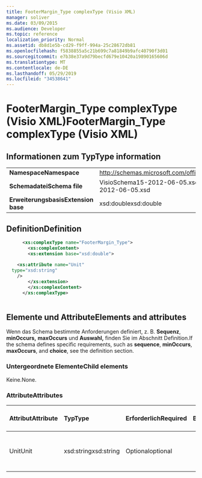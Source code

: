 ```yaml
---
title: FooterMargin_Type complexType (Visio XML)
manager: soliver
ms.date: 03/09/2015
ms.audience: Developer
ms.topic: reference
localization_priority: Normal
ms.assetid: db8d1e5b-cd29-f9ff-994a-25c28672db81
ms.openlocfilehash: f5838855a5c21b699c7a81849b9afc40790f3d01
ms.sourcegitcommit: e7b38e37a9d79becfd679e10420a19890165606d
ms.translationtype: MT
ms.contentlocale: de-DE
ms.lasthandoff: 05/29/2019
ms.locfileid: "34538641"
---
```

# <a name="footermargin_type-complextype-visio-xml"></a><span data-ttu-id="1883c-102">FooterMargin_Type complexType (Visio XML)</span><span class="sxs-lookup"><span data-stu-id="1883c-102">FooterMargin_Type complexType (Visio XML)</span></span>

## <a name="type-information"></a><span data-ttu-id="1883c-103">Informationen zum Typ</span><span class="sxs-lookup"><span data-stu-id="1883c-103">Type information</span></span>

|||
|:-----|:-----|
|<span data-ttu-id="1883c-104">**Namespace**</span><span class="sxs-lookup"><span data-stu-id="1883c-104">**Namespace**</span></span> <br/> |http://schemas.microsoft.com/office/visio/2011/1/core  <br/> |
|<span data-ttu-id="1883c-105">**Schemadatei**</span><span class="sxs-lookup"><span data-stu-id="1883c-105">**Schema file**</span></span> <br/> |<span data-ttu-id="1883c-106">VisioSchema15-2012-06-05.xsd</span><span class="sxs-lookup"><span data-stu-id="1883c-106">VisioSchema15-2012-06-05.xsd</span></span>  <br/> |
|<span data-ttu-id="1883c-107">**Erweiterungsbasis**</span><span class="sxs-lookup"><span data-stu-id="1883c-107">**Extension base**</span></span> <br/> |<span data-ttu-id="1883c-108">xsd:double</span><span class="sxs-lookup"><span data-stu-id="1883c-108">xsd:double</span></span>  <br/> |
   
## <a name="definition"></a><span data-ttu-id="1883c-109">Definition</span><span class="sxs-lookup"><span data-stu-id="1883c-109">Definition</span></span>

```XML
      <xs:complexType name="FooterMargin_Type">
        <xs:complexContent>
        <xs:extension base="xsd:double">
      
    <xs:attribute name="Unit"
  type="xsd:string"
    />
        </xs:extension>
        </xs:complexContent>
      </xs:complexType>
      
```

## <a name="elements-and-attributes"></a><span data-ttu-id="1883c-110">Elemente und Attribute</span><span class="sxs-lookup"><span data-stu-id="1883c-110">Elements and attributes</span></span>

<span data-ttu-id="1883c-111">Wenn das Schema bestimmte Anforderungen definiert, z. B. **Sequenz**, **minOccurs,** **maxOccurs** und **Auswahl,** finden Sie im Abschnitt Definition.</span><span class="sxs-lookup"><span data-stu-id="1883c-111">If the schema defines specific requirements, such as **sequence**, **minOccurs**, **maxOccurs**, and **choice**, see the definition section.</span></span> 
  
### <a name="child-elements"></a><span data-ttu-id="1883c-112">Untergeordnete Elemente</span><span class="sxs-lookup"><span data-stu-id="1883c-112">Child elements</span></span>

<span data-ttu-id="1883c-113">Keine.</span><span class="sxs-lookup"><span data-stu-id="1883c-113">None.</span></span>
  
### <a name="attributes"></a><span data-ttu-id="1883c-114">Attribute</span><span class="sxs-lookup"><span data-stu-id="1883c-114">Attributes</span></span>

|<span data-ttu-id="1883c-115">**Attribut**</span><span class="sxs-lookup"><span data-stu-id="1883c-115">**Attribute**</span></span>|<span data-ttu-id="1883c-116">**Typ**</span><span class="sxs-lookup"><span data-stu-id="1883c-116">**Type**</span></span>|<span data-ttu-id="1883c-117">**Erforderlich**</span><span class="sxs-lookup"><span data-stu-id="1883c-117">**Required**</span></span>|<span data-ttu-id="1883c-118">**Beschreibung**</span><span class="sxs-lookup"><span data-stu-id="1883c-118">**Description**</span></span>|<span data-ttu-id="1883c-119">**Mögliche Werte**</span><span class="sxs-lookup"><span data-stu-id="1883c-119">**Possible values**</span></span>|
|:-----|:-----|:-----|:-----|:-----|
|<span data-ttu-id="1883c-120">Unit</span><span class="sxs-lookup"><span data-stu-id="1883c-120">Unit</span></span>  <br/> |<span data-ttu-id="1883c-121">xsd:string</span><span class="sxs-lookup"><span data-stu-id="1883c-121">xsd:string</span></span>  <br/> |<span data-ttu-id="1883c-122">Optional</span><span class="sxs-lookup"><span data-stu-id="1883c-122">optional</span></span>  <br/> ||<span data-ttu-id="1883c-123">Werte des xsd:string-Typs.</span><span class="sxs-lookup"><span data-stu-id="1883c-123">Values of the xsd:string type.</span></span>  <br/> |
   

